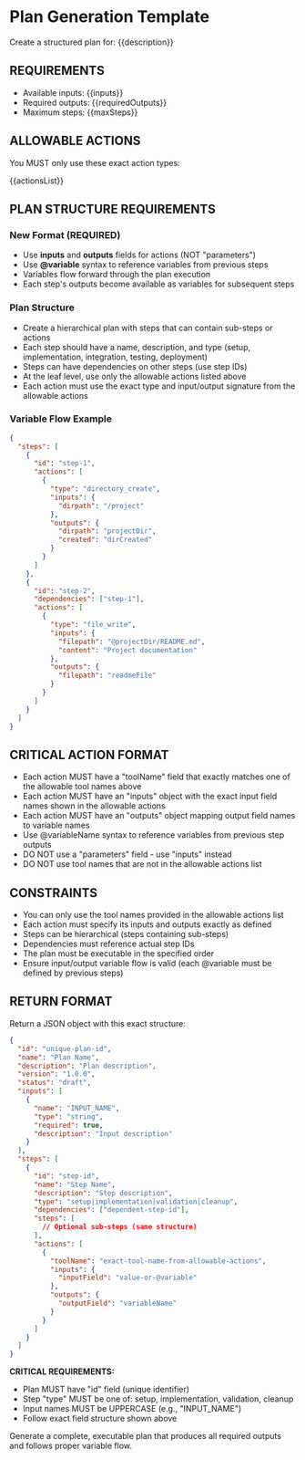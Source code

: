# Plan Generation Template

Create a structured plan for: {{description}}

## REQUIREMENTS
- Available inputs: {{inputs}}
- Required outputs: {{requiredOutputs}}  
- Maximum steps: {{maxSteps}}

## ALLOWABLE ACTIONS
You MUST only use these exact action types:

{{actionsList}}

## PLAN STRUCTURE REQUIREMENTS

### New Format (REQUIRED)
- Use **inputs** and **outputs** fields for actions (NOT "parameters")
- Use **@variable** syntax to reference variables from previous steps
- Variables flow forward through the plan execution
- Each step's outputs become available as variables for subsequent steps

### Plan Structure
- Create a hierarchical plan with steps that can contain sub-steps or actions
- Each step should have a name, description, and type (setup, implementation, integration, testing, deployment)
- Steps can have dependencies on other steps (use step IDs)
- At the leaf level, use only the allowable actions listed above
- Each action must use the exact type and input/output signature from the allowable actions

### Variable Flow Example
```json
{
  "steps": [
    {
      "id": "step-1",
      "actions": [
        {
          "type": "directory_create",
          "inputs": {
            "dirpath": "/project"
          },
          "outputs": {
            "dirpath": "projectDir",
            "created": "dirCreated"
          }
        }
      ]
    },
    {
      "id": "step-2", 
      "dependencies": ["step-1"],
      "actions": [
        {
          "type": "file_write",
          "inputs": {
            "filepath": "@projectDir/README.md",
            "content": "Project documentation"
          },
          "outputs": {
            "filepath": "readmeFile"
          }
        }
      ]
    }
  ]
}
```

## CRITICAL ACTION FORMAT
- Each action MUST have a "toolName" field that exactly matches one of the allowable tool names above
- Each action MUST have an "inputs" object with the exact input field names shown in the allowable actions  
- Each action MUST have an "outputs" object mapping output field names to variable names
- Use @variableName syntax to reference variables from previous step outputs
- DO NOT use a "parameters" field - use "inputs" instead
- DO NOT use tool names that are not in the allowable actions list

## CONSTRAINTS  
- You can only use the tool names provided in the allowable actions list
- Each action must specify its inputs and outputs exactly as defined
- Steps can be hierarchical (steps containing sub-steps)
- Dependencies must reference actual step IDs
- The plan must be executable in the specified order
- Ensure input/output variable flow is valid (each @variable must be defined by previous steps)

## RETURN FORMAT

Return a JSON object with this exact structure:

```json
{
  "id": "unique-plan-id",
  "name": "Plan Name",
  "description": "Plan description", 
  "version": "1.0.0",
  "status": "draft",
  "inputs": [
    {
      "name": "INPUT_NAME",
      "type": "string", 
      "required": true,
      "description": "Input description"
    }
  ],
  "steps": [
    {
      "id": "step-id",
      "name": "Step Name",
      "description": "Step description",
      "type": "setup|implementation|validation|cleanup",
      "dependencies": ["dependent-step-id"],
      "steps": [
        // Optional sub-steps (same structure)
      ],
      "actions": [
        {
          "toolName": "exact-tool-name-from-allowable-actions",
          "inputs": {
            "inputField": "value-or-@variable"
          },
          "outputs": {
            "outputField": "variableName"  
          }
        }
      ]
    }
  ]
}
```

**CRITICAL REQUIREMENTS:**
- Plan MUST have "id" field (unique identifier)
- Step "type" MUST be one of: setup, implementation, validation, cleanup
- Input names MUST be UPPERCASE (e.g., "INPUT_NAME")
- Follow exact field structure shown above

Generate a complete, executable plan that produces all required outputs and follows proper variable flow.